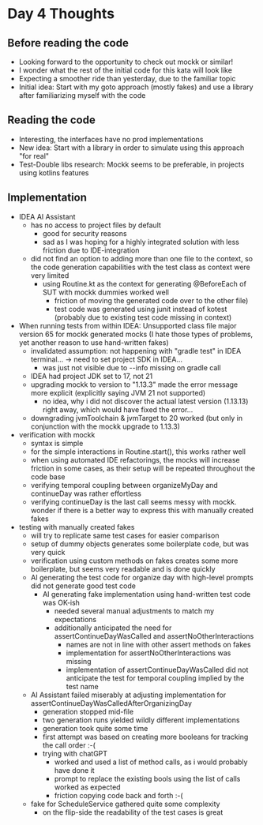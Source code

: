 # Day 4 Thoughts

## Before reading the code

- Looking forward to the opportunity to check out mockk or similar!
- I wonder what the rest of the initial code for this kata will look like
- Expecting a smoother ride than yesterday, due to the familiar topic
- Initial idea: Start with my goto approach (mostly fakes) and use a library after familiarizing myself with the code

## Reading the code

- Interesting, the interfaces have no prod implementations
- New idea: Start with a library in order to simulate using this approach "for real"
- Test-Double libs research: Mockk seems to be preferable, in projects using kotlins features

## Implementation

- IDEA AI Assistant
  - has no access to project files by default
    - good for security reasons
    - sad as I was hoping for a highly integrated solution with less friction due to IDE-integration
  - did not find an option to adding more than one file to the context, so the code generation capabilities with the test class as context were very limited
    - using Routine.kt as the context for generating @BeforeEach of SUT with mockk dummies worked well
      - friction of moving the generated code over to the other file)
      - test code was generated using junit instead of kotest (probably due to existing test code missing in context)
- When running tests from within IDEA: Unsupported class file major version 65 for mockk generated mocks (I hate those types of problems, yet another reason to use hand-written fakes)
  - invalidated assumption: not happening with "gradle test" in IDEA terminal... -> need to set project SDK in IDEA...
    - was just not visible due to --info missing on gradle call
  - IDEA had project JDK set to 17, not 21
  - upgrading mockk to version to "1.13.3" made the error message more explicit (explicitly saying JVM 21 not supported)
    - no idea, why i did not discover the actual latest version (1.13.13) right away, which would have fixed the error...
  - downgrading jvmToolchain & jvmTarget to 20 worked (but only in conjunction with the mockk upgrade to 1.13.3)
- verification with mockk
  - syntax is simple
  - for the simple interactions in Routine.start(), this works rather well
  - when using automated IDE refactorings, the mocks will increase friction in some cases, as their setup will be repeated throughout the code base
  - verifying temporal coupling between organizeMyDay and continueDay was rather effortless
  - verifying continueDay is the last call seems messy with mockk. wonder if there is a better way to express this with manually created fakes
- testing with manually created fakes
  - will try to replicate same test cases for easier comparison 
  - setup of dummy objects generates some boilerplate code, but was very quick
  - verification using custom methods on fakes creates some more boilerplate, but seems very readable and is done quickly
  - AI generating the test code for organize day with high-level prompts did not generate good test code
    - AI generating fake implementation using hand-written test code was OK-ish
      - needed several manual adjustments to match my expectations
      - additionally anticipated the need for assertContinueDayWasCalled and assertNoOtherInteractions
        - names are not in line with other assert methods on fakes
        - implementation for assertNoOtherInteractions was missing
        - implementation of assertContinueDayWasCalled did not anticipate the test for temporal coupling implied by the test name
  - AI Assistant failed miserably at adjusting implementation for assertContinueDayWasCalledAfterOrganizingDay
    - generation stopped mid-file
    - two generation runs yielded wildly different implementations
    - generation took quite some time
    - first attempt was based on creating more booleans for tracking the call order :-(
    - trying with chatGPT
      - worked and used a list of method calls, as i would probably have done it 
      - prompt to replace the existing bools using the list of calls worked as expected
      - friction copying code back and forth :-(
  - fake for ScheduleService gathered quite some complexity
    - on the flip-side the readability of the test cases is great